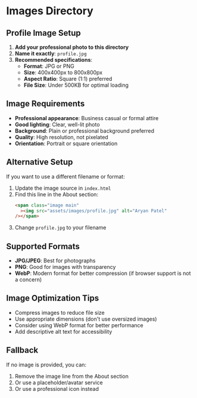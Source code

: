 # Images Directory

## Profile Image Setup

1. **Add your professional photo to this directory**
2. **Name it exactly**: `profile.jpg`
3. **Recommended specifications**:
   - **Format**: JPG or PNG
   - **Size**: 400x400px to 800x800px
   - **Aspect Ratio**: Square (1:1) preferred
   - **File Size**: Under 500KB for optimal loading

## Image Requirements

- **Professional appearance**: Business casual or formal attire
- **Good lighting**: Clear, well-lit photo
- **Background**: Plain or professional background preferred
- **Quality**: High resolution, not pixelated
- **Orientation**: Portrait or square orientation

## Alternative Setup

If you want to use a different filename or format:

1. Update the image source in `index.html`
2. Find this line in the About section:
   ```html
   <span class="image main"
     ><img src="assets/images/profile.jpg" alt="Aryan Patel"
   /></span>
   ```
3. Change `profile.jpg` to your filename

## Supported Formats

- **JPG/JPEG**: Best for photographs
- **PNG**: Good for images with transparency
- **WebP**: Modern format for better compression (if browser support is not a concern)

## Image Optimization Tips

- Compress images to reduce file size
- Use appropriate dimensions (don't use oversized images)
- Consider using WebP format for better performance
- Add descriptive alt text for accessibility

## Fallback

If no image is provided, you can:

1. Remove the image line from the About section
2. Or use a placeholder/avatar service
3. Or use a professional icon instead
